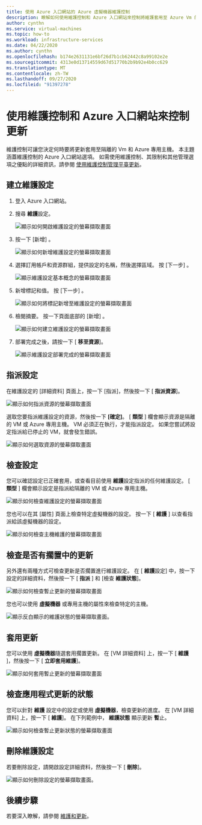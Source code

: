 ```yaml
---
title: 使用 Azure 入口網站的 Azure 虛擬機器維護控制
description: 瞭解如何使用維護控制和 Azure 入口網站來控制將維護套用至 Azure Vm 的時機。
author: cynthn
ms.service: virtual-machines
ms.topic: how-to
ms.workload: infrastructure-services
ms.date: 04/22/2020
ms.author: cynthn
ms.openlocfilehash: b174e2631131e6bf26d7b1cb62442c8a99102e2e
ms.sourcegitcommit: 4313e0d13714559d67d51770b2b9b92e4b0cc629
ms.translationtype: MT
ms.contentlocale: zh-TW
ms.lasthandoff: 09/27/2020
ms.locfileid: "91397278"
---
```

# <a name="control-updates-with-maintenance-control-and-the-azure-portal"></a>使用維護控制和 Azure 入口網站來控制更新

維護控制可讓您決定何時要將更新套用至隔離的 Vm 和 Azure 專用主機。 本主題涵蓋維護控制的 Azure 入口網站選項。 如需使用維護控制、其限制和其他管理選項之優點的詳細資訊，請參閱 [使用維護控制管理平臺更新](maintenance-control.md)。

## <a name="create-a-maintenance-configuration"></a>建立維護設定

1. 登入 Azure 入口網站。

1. 搜尋 **維護**設定。

   ![顯示如何開啟維護設定的螢幕擷取畫面](media/virtual-machines-maintenance-control-portal/maintenance-configurations-search.png)

1. 按一下 [新增] 。

   ![顯示如何新增維護設定的螢幕擷取畫面](media/virtual-machines-maintenance-control-portal/maintenance-configurations-add.png)

1. 選擇訂用帳戶和資源群組，提供設定的名稱，然後選擇區域。 按 [下一步]  。

   ![顯示維護設定基本概念的螢幕擷取畫面](media/virtual-machines-maintenance-control-portal/maintenance-configurations-basics.png)

1. 新增標記和值。 按 [下一步]  。

   ![顯示如何將標記新增至維護設定的螢幕擷取畫面](media/virtual-machines-maintenance-control-portal/maintenance-configurations-tags.png)

1. 檢閱摘要。 按一下頁面底部的 [新增] 。

   ![顯示如何建立維護設定的螢幕擷取畫面](media/virtual-machines-maintenance-control-portal/maintenance-configurations-create.png)

1. 部署完成之後，請按一下 [ **移至資源**]。

   ![顯示維護設定部署完成的螢幕擷取畫面](media/virtual-machines-maintenance-control-portal/maintenance-configurations-deployment-complete.png)

## <a name="assign-the-configuration"></a>指派設定

在維護設定的 [詳細資料] 頁面上，按一下 [指派]，然後按一下 [ **指派資源**]。 

![顯示如何指派資源的螢幕擷取畫面](media/virtual-machines-maintenance-control-portal/maintenance-configurations-add-assignment.png)

選取您要指派維護設定的資源，然後按一下 **[確定]**。 [ **類型** ] 欄會顯示資源是隔離的 VM 或 Azure 專用主機。 VM 必須正在執行，才能指派設定。 如果您嘗試將設定指派給已停止的 VM，就會發生錯誤。 

<!---Shantanu to add details about the error case--->

![顯示如何選取資源的螢幕擷取畫面](media/virtual-machines-maintenance-control-portal/maintenance-configurations-select-resource.png)

## <a name="check-configuration"></a>檢查設定

您可以確認設定已正確套用，或查看目前使用 **維護**設定指派的任何維護設定。 [ **類型** ] 欄會顯示設定是指派給隔離的 VM 或 Azure 專用主機。 

![顯示如何檢查維護設定的螢幕擷取畫面](media/virtual-machines-maintenance-control-portal/maintenance-configurations-host-type.png)

您也可以在其 [屬性] 頁面上檢查特定虛擬機器的設定。 按一下 [ **維護** ] 以查看指派給該虛擬機器的設定。

![顯示如何檢查主機維護的螢幕擷取畫面](media/virtual-machines-maintenance-control-portal/maintenance-configurations-check-config.png)

## <a name="check-for-pending-updates"></a>檢查是否有擱置中的更新

另外還有兩種方式可檢查更新是否擱置進行維護設定。 在 [ **維護**設定] 中，按一下設定的詳細資料，然後按一下 [ **指派** ] 和 [檢查 **維護狀態**]。

![顯示如何檢查暫止更新的螢幕擷取畫面](media/virtual-machines-maintenance-control-portal/maintenance-configurations-pending.png)

您也可以使用 **虛擬機器** 或專用主機的屬性來檢查特定的主機。 

![顯示反白顯示的維護狀態的螢幕擷取畫面。](media/virtual-machines-maintenance-control-portal/maintenance-configurations-pending-vm.png)

## <a name="apply-updates"></a>套用更新

您可以使用 **虛擬機器**隨選套用擱置更新。 在 [VM 詳細資料] 上，按一下 [ **維護** ]，然後按一下 [ **立即套用維護**]。

![顯示如何套用暫止更新的螢幕擷取畫面](media/virtual-machines-maintenance-control-portal/maintenance-configurations-apply-updates-now.png)

## <a name="check-the-status-of-applying-updates"></a>檢查應用程式更新的狀態 

您可以針對 **維護** 設定中的設定或使用 **虛擬機器**，檢查更新的進度。 在 [VM 詳細資料] 上，按一下 [ **維護**]。 在下列範例中， **維護狀態** 顯示更新 **暫**止。

![顯示如何檢查暫止更新狀態的螢幕擷取畫面](media/virtual-machines-maintenance-control-portal/maintenance-configurations-status.png)

## <a name="delete-a-maintenance-configuration"></a>刪除維護設定

若要刪除設定，請開啟設定詳細資料，然後按一下 [ **刪除**]。

![顯示如何刪除設定的螢幕擷取畫面。](media/virtual-machines-maintenance-control-portal/maintenance-configurations-delete.png)


## <a name="next-steps"></a>後續步驟

若要深入瞭解，請參閱 [維護和更新](maintenance-and-updates.md)。
